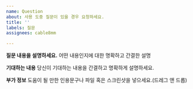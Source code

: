 ```yaml
---
name: Question
about: 사용 도중 질문이 있을 경우 요청하세요.
title: ''
labels: 질문
assignees: cable8mm

---
```


**질문 내용을 설명하세요.**
어떤 내용인지에 대한 명확하고 간결한 설명

**기대하는 내용**
당신이 기대하는 내용을 간결하고 명확하게 설명하세요.

**부가 정보**
도움이 될 만한 인용문구나 파일 혹은 스크린샷을 넣으세요.(드레그 앤 드롭)
